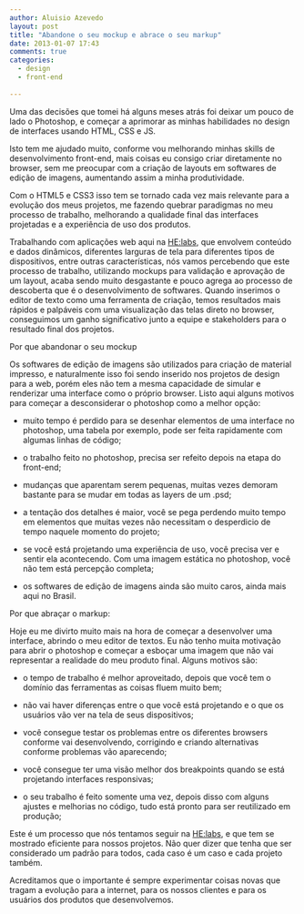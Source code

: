 ```yaml
---
author: Aluisio Azevedo
layout: post
title: "Abandone o seu mockup e abrace o seu markup"
date: 2013-01-07 17:43
comments: true
categories:
  - design
  - front-end
  
---
```

Uma das decisões que tomei há alguns meses atrás foi deixar um pouco de lado o Photoshop, e começar a aprimorar as minhas habilidades no design de interfaces usando HTML, CSS e JS.

Isto tem me ajudado muito, conforme vou melhorando minhas skills de desenvolvimento front-end, mais coisas eu consigo criar diretamente no browser, sem me preocupar com a criação de layouts em softwares de edição de imagens, aumentando assim a minha produtividade.
<!--more-->

Com o HTML5 e CSS3 isso tem se tornado cada vez mais relevante para a evolução dos meus projetos, me fazendo quebrar paradigmas no meu processo de trabalho, melhorando a qualidade final das interfaces projetadas e a experiência de uso dos produtos.

Trabalhando com aplicações web aqui na [HE:labs][1], que envolvem conteúdo e dados dinâmicos, diferentes larguras de tela para diferentes tipos de dispositivos, entre outras características, nós vamos percebendo que este processo de trabalho, utilizando mockups para validação e aprovação de um layout, acaba sendo muito desgastante e pouco agrega ao processo de descoberta que é o desenvolvimento de softwares. Quando inserimos o editor de texto como uma ferramenta de criação, temos resultados mais rápidos e palpáveis com uma visualização das telas direto no browser, conseguimos um ganho significativo junto a equipe e stakeholders para o resultado final dos projetos.

Por que abandonar o seu mockup

Os softwares de edição de imagens são utilizados para criação de material impresso, e naturalmente isso foi sendo inserido nos projetos de design para a web, porém eles não tem a mesma capacidade de simular e renderizar uma interface como o próprio browser. Listo aqui alguns motivos para começar a desconsiderar o photoshop como a melhor opção:

* muito tempo é perdido para se desenhar elementos de uma interface no photoshop, uma tabela por exemplo, pode ser feita rapidamente com algumas linhas de código;

* o trabalho feito no photoshop, precisa ser refeito depois na etapa do front-end;

* mudanças que aparentam serem pequenas, muitas vezes demoram bastante para se mudar em todas as layers de um .psd;

* a tentação dos detalhes é maior, você se pega perdendo muito tempo em elementos que muitas vezes não necessitam o desperdicio de tempo naquele momento do projeto;

* se você está projetando uma experiência de uso, você precisa ver e sentir ela acontecendo. Com uma imagem estática no photoshop, você não tem está percepção completa;

* os softwares de edição de imagens ainda são muito caros, ainda mais aqui no Brasil.

Por que abraçar o markup:

Hoje eu me divirto muito mais na hora de começar a desenvolver uma interface, abrindo o meu editor de textos. Eu não tenho muita motivação para abrir o photoshop e começar a esboçar uma imagem que não vai representar a realidade do meu produto final. Alguns motivos são:

* o tempo de trabalho é melhor aproveitado, depois que você tem o domínio das ferramentas as coisas fluem muito bem;

* não vai haver diferenças entre o que você está projetando e o que os usuários vão ver na tela de seus dispositivos;

* você consegue testar os problemas entre os diferentes browsers conforme vai desenvolvendo, corrigindo e criando alternativas conforme problemas vão aparecendo;

* você consegue ter uma visão melhor dos breakpoints quando se está projetando interfaces responsivas;

* o seu trabalho é feito somente uma vez, depois disso com alguns ajustes e melhorias no código, tudo está pronto para ser reutilizado em produção;

Este é um processo que nós tentamos seguir na [HE:labs][1], e que tem se mostrado eficiente para nossos projetos. Não quer dizer que tenha que ser considerado um padrão para todos, cada caso é um caso e cada projeto também.

Acreditamos que o importante é sempre experimentar coisas novas que tragam a evolução para a internet, para os nossos clientes e para os usuários dos produtos que desenvolvemos.

[1]:http://helabs.com.br
